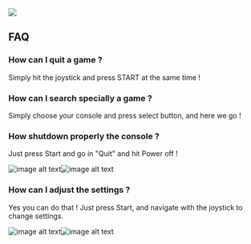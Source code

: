 <div class="image-header">
	<img src="https://i.imgur.com/32ObfXb.png"/>
</div>

## FAQ

### How can I quit a game ?

Simply hit the joystick and press START at the same time !

### How can I search specially a game ?

Simply choose your console and press select button, and here we go !

### How shutdown properly the console ?

Just press Start and go in "Quit" and hit Power off !

![image alt text](https://static.retrobox.tech/img/getting-started/RetroPie/image_16.png)![image alt text](https://static.retrobox.tech/img/getting-started/RetroPie/image_17.png)

### How can I adjust the settings ?

Yes you can do that ! Just press Start, and navigate with the joystick to change settings.

![image alt text](https://static.retrobox.tech/img/getting-started/RetroPie/image_14.png)![image alt text](https://static.retrobox.tech/img/getting-started/RetroPie/image_15.png)
